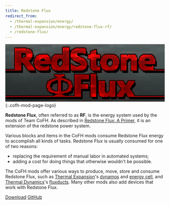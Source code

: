 ```yaml
---
title: Redstone Flux
redirect_from:
  - /thermal-expansion/energy/
  - /thermal-expansion/energy/redstone-flux-rf/
  - /redstone-flux/
---
```


![Redstone Flux logo](/assets/images/modlogos/redstone-flux.png){:.cofh-mod-page-logo}


**Redstone Flux**, often referred to as **RF**, is the energy system used by the
mods of Team CoFH. As described in [Redstone Flux: A
Primer](/docs/redstone-flux/redstone-flux-a-primer/), it is an extension of the
redstone power system.

Various blocks and items in the CoFH mods consume Redstone Flux energy to
accomplish all kinds of tasks. Redstone Flux is usually consumed for one of two
reasons:

* replacing the requirement of manual labor in automated systems;
* adding a cost for doing things that otherwise wouldn't be possible.

The CoFH mods offer various ways to produce, move, store and consume Redstone
Flux, such as [Thermal Expansion](/docs/thermal-expansion/)'s
[dynamos](/docs/thermal-expansion/dynamos/) and [energy
cell](/docs/thermal-expansion/storage/energy-cell/), and [Thermal
Dynamics](/docs/thermal-dynamics/)'s
[fluxducts](/docs/thermal-dynamics/ducts/fluxducts/). Many other mods also add
devices that work with Redstone Flux.


<div class="uk-margin-top uk-button-group">
    <a class="uk-button uk-button-large uk-button-success uk-text-bold" href="/downloads/">Download</a>
    <a class="uk-button uk-button-large" href="https://github.com/CoFH/RedstoneFlux">GitHub</a>
</div>

